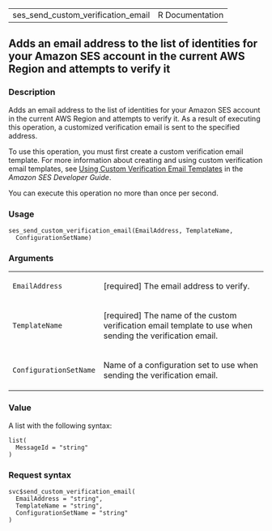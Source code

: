 <table style="width: 100%;">
<tbody>
<tr class="odd">
<td>ses_send_custom_verification_email</td>
<td style="text-align: right;">R Documentation</td>
</tr>
</tbody>
</table>

## Adds an email address to the list of identities for your Amazon SES account in the current AWS Region and attempts to verify it

### Description

Adds an email address to the list of identities for your Amazon SES
account in the current AWS Region and attempts to verify it. As a result
of executing this operation, a customized verification email is sent to
the specified address.

To use this operation, you must first create a custom verification email
template. For more information about creating and using custom
verification email templates, see [Using Custom Verification Email
Templates](https://docs.aws.amazon.com/ses/latest/dg/Welcome.html) in
the *Amazon SES Developer Guide*.

You can execute this operation no more than once per second.

### Usage

    ses_send_custom_verification_email(EmailAddress, TemplateName,
      ConfigurationSetName)

### Arguments

<table>
<colgroup>
<col style="width: 35%" />
<col style="width: 65%" />
</colgroup>
<tbody>
<tr class="odd">
<td><code
id="ses_send_custom_verification_email_:_EmailAddress">EmailAddress</code></td>
<td><p>[required] The email address to verify.</p></td>
</tr>
<tr class="even">
<td><code
id="ses_send_custom_verification_email_:_TemplateName">TemplateName</code></td>
<td><p>[required] The name of the custom verification email template to
use when sending the verification email.</p></td>
</tr>
<tr class="odd">
<td><code
id="ses_send_custom_verification_email_:_ConfigurationSetName">ConfigurationSetName</code></td>
<td><p>Name of a configuration set to use when sending the verification
email.</p></td>
</tr>
</tbody>
</table>

### Value

A list with the following syntax:

    list(
      MessageId = "string"
    )

### Request syntax

    svc$send_custom_verification_email(
      EmailAddress = "string",
      TemplateName = "string",
      ConfigurationSetName = "string"
    )

